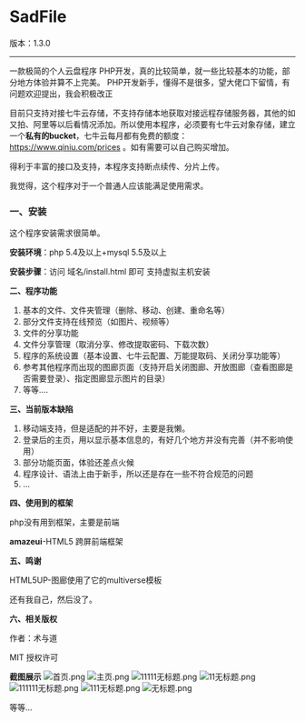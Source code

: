 # SadFile

版本：1.3.0

------

一款极简的个人云盘程序
PHP开发，真的比较简单，就一些比较基本的功能，部分地方体验并算不上完美。
PHP开发新手，懂得不是很多，望大佬口下留情，有问题欢迎提出，我会积极改正

目前只支持对接七牛云存储，不支持存储本地获取对接远程存储服务器，其他的如又拍、阿里等以后看情况添加。所以使用本程序，必须要有七牛云对象存储，建立一个**私有的bucket**，七牛云每月都有免费的额度：https://www.qiniu.com/prices 。如有需要可以自己购买增加。

得利于丰富的接口及支持，本程序支持断点续传、分片上传。



我觉得，这个程序对于一个普通人应该能满足使用需求。



### 一、安装

这个程序安装需求很简单。

**安装环境**：php 5.4及以上+mysql 5.5及以上

**安装步骤**：访问 域名/install.html 即可 支持虚拟主机安装



**二、程序功能**

1. 基本的文件、文件夹管理（删除、移动、创建、重命名等）
2. 部分文件支持在线预览（如图片、视频等）
3. 文件的分享功能
4. 文件分享管理（取消分享、修改提取密码、下载次数）
5. 程序的系统设置（基本设置、七牛云配置、万能提取码、关闭分享功能等）
6. 参考其他程序而出现的图廊页面（支持开启关闭图廊、开放图廊（查看图廊是否需要登录）、指定图廊显示图片的目录）
7. 等等....



**三、当前版本缺陷**

1. 移动端支持，但是适配的并不好，主要是我懒。
2. 登录后的主页，用以显示基本信息的，有好几个地方并没有完善（并不影响使用）
3. 部分功能页面，体验还差点火候
4. 程序设计、语法上由于新手，所以还是存在一些不符合规范的问题
5. ...

**四、使用到的框架**

php没有用到框架，主要是前端

**amazeui**-HTML5 跨屏前端框架

**五、鸣谢**

HTML5UP-图廊使用了它的multiverse模板

还有我自己，然后没了。

**六、相关版权**

作者：术与道    

MIT 授权许可

**截图展示**
![首页.png](https://i.loli.net/2019/02/01/5c53eacb3c117.png)
![主页.png](https://i.loli.net/2019/02/01/5c53eae6ed075.png)
![11111无标题.png](https://i.loli.net/2019/02/01/5c53eb0ab97a6.png)
![11无标题.png](https://i.loli.net/2019/02/01/5c53eb3ab7897.png)
![111111无标题.png](https://i.loli.net/2019/02/01/5c53eb3ae0f53.png)
![111无标题.png](https://i.loli.net/2019/02/01/5c53eb977b694.png)
![无标题.png](https://i.loli.net/2019/02/01/5c53ec9fda46f.png)

等等...
